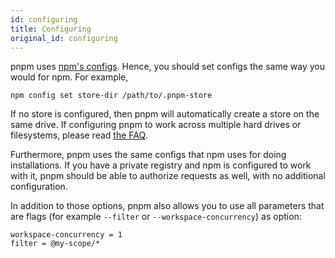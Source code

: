 ```yaml
---
id: configuring
title: Configuring
original_id: configuring
---
```


pnpm uses [npm's configs](https://docs.npmjs.com/misc/config). Hence, you should set configs the same way you would for npm. For example,

```
npm config set store-dir /path/to/.pnpm-store
```

If no store is configured, then pnpm will automatically create a store on the same drive.
If configuring pnpm to work across multiple hard drives or filesystems, please read [the FAQ](faq.md#does-pnpm-work-across-multiple-hard-drives-or-filesystems).

Furthermore, pnpm uses the same configs that npm uses for doing installations. If you have a private registry and npm is configured
to work with it, pnpm should be able to authorize requests as well, with no additional configuration.

In addition to those options, pnpm also allows you to use all parameters that are flags (for example `--filter` or `--workspace-concurrency`) as option:
```
workspace-concurrency = 1
filter = @my-scope/*
```

